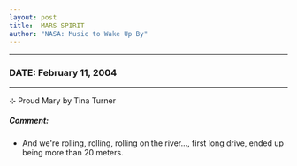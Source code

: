 ```yaml
---
layout: post
title:  MARS SPIRIT
author: "NASA: Music to Wake Up By"
---
```


----
### DATE: February 11, 2004
----
⊹ Proud Mary by Tina Turner

##### Comment:
* And we're rolling, rolling, rolling on the river..., first long drive, ended up being more than 20 meters.
